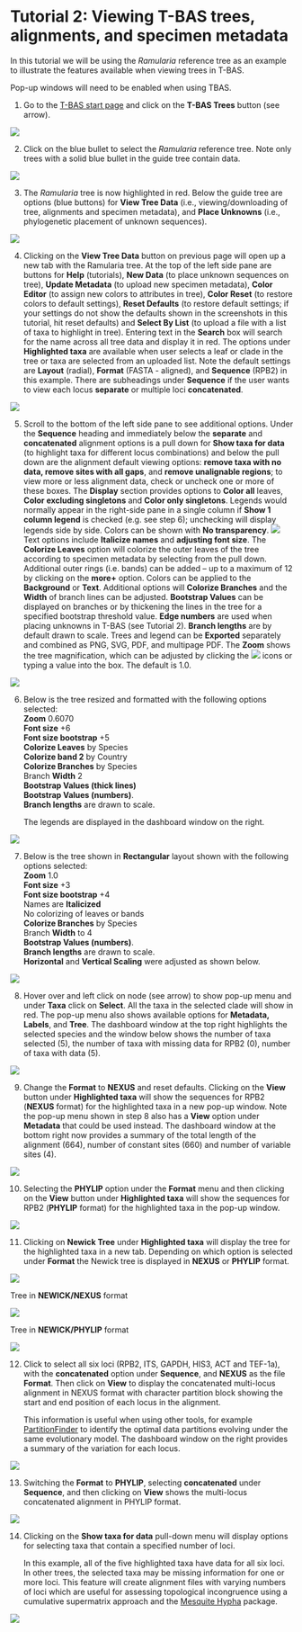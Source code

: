 # Tutorial 2: Viewing T-BAS trees, alignments, and specimen metadata

In this tutorial we will be using the *Ramularia* reference tree as an example to illustrate the features available when viewing trees in T-BAS.

Pop-up windows will need to be enabled when using TBAS.

1. Go to the [T-BAS start page](https://tbas.cifr.ncsu.edu//tbas2_3/pages/tbas.php) and click on the **T-BAS Trees** button (see arrow).

![](images/tbas-tutorial2a/Tutorial2.1.png)

2. Click on the blue bullet to select the *Ramularia* reference tree.  Note only trees with a solid blue bullet in the guide tree contain data.

![](images/tbas-tutorial2a/Tutorial2.2.png)

3. The *Ramularia* tree is now highlighted in red.  Below the guide tree are options (blue buttons) for **View Tree Data** (i.e., viewing/downloading of tree, alignments and specimen metadata), and **Place Unknowns** (i.e., phylogenetic placement of unknown sequences).

![](images/tbas-tutorial2a/Tutorial2.3.png)

4. Clicking on the **View Tree Data** button on previous page will open up a new tab with the Ramularia tree. At the top of the left side pane are buttons for **Help** (tutorials), **New Data** (to place unknown sequences on tree), **Update Metadata** (to upload new specimen metadata), **Color Editor** (to assign new colors to attributes in tree), **Color Reset** (to restore colors to default settings), **Reset Defaults** (to restore default settings; if your settings do not show the defaults shown in the screenshots in this tutorial, hit reset defaults) and **Select By List** (to upload a file with a list of taxa to highlight in tree). Entering text in the **Search** box will search for the name across all tree data and display it in red.  The options under **Highlighted taxa** are available when user selects a leaf or clade in the tree or taxa are selected from an uploaded list.  Note the default settings are **Layout** (radial), **Format** (FASTA - aligned), and **Sequence** (RPB2) in this example.  There are subheadings under **Sequence** if the user wants to view each locus **separate** or multiple loci **concatenated**.

![](images/tbas-tutorial2a/Tutorial2.4.png)

5. Scroll to the bottom of the left side pane to see additional options. Under the **Sequence** heading and immediately below the **separate** and **concatenated** alignment options is a pull down for **Show taxa for data** (to highlight taxa for different locus combinations) and below the pull down are the alignment default viewing options: **remove taxa with no data, remove sites with all gaps**, and **remove unalignable regions**; to view more or less alignment data, check or uncheck one or more of these boxes. The **Display** section provides options to **Color all** leaves, **Color excluding singletons** and **Color only singletons**. Legends would normally appear in the right-side pane in a single column if **Show 1 column legend** is checked (e.g. see step 6); unchecking will display legends side by side. Colors can be shown with **No transparency**.
![](images/tbas-tutorial2a/Tutorial2.5.1.png)
Text options include **Italicize names** and **adjusting font size**. The **Colorize Leaves** option will colorize the outer leaves of the tree according to specimen metadata by selecting from the pull down.  Additional outer rings (i.e. bands) can be added – up to a maximum of 12 by clicking on the **more+** option. Colors can be applied to the **Background** or **Text**. Additional options will **Colorize Branches** and the **Width** of branch lines can be adjusted. **Bootstrap Values** can be displayed on branches or by thickening the lines in the tree for a specified bootstrap threshold value. **Edge numbers** are used when placing unknowns in T-BAS (see Tutorial 2). **Branch lengths** are by default drawn to scale. Trees and legend can be **Exported** separately and combined as PNG, SVG, PDF, and multipage PDF. The **Zoom** shows the tree magnification, which can be adjusted by clicking the ![](images/tbas-tutorial2a/magnifier.jpg) icons or typing a value into the box. The default is 1.0.

![](images/tbas-tutorial2a/Tutorial2.5.2.png)

6. Below is the tree resized and formatted with the following options selected:  
   **Zoom** 0.6070  
   **Font size** +6  
   **Font size bootstrap** +5  
   **Colorize Leaves** by Species  
   **Colorize band 2** by Country  
   **Colorize Branches** by Species  
   Branch **Width** 2  
   **Bootstrap Values (thick lines)**  
   **Bootstrap Values (numbers)**.  
   **Branch lengths** are drawn to scale.  

   The legends are displayed in the dashboard window on the right.
   
![](images/tbas-tutorial2a/Tutorial2.6.png)

7. Below is the tree shown in **Rectangular** layout shown with the following options selected:  
   **Zoom** 1.0  
   **Font size** +3  
   **Font size bootstrap** +4  
   Names are **Italicized**  
   No colorizing of leaves or bands  
   **Colorize Branches** by Species  
   Branch **Width** to 4  
   **Bootstrap Values (numbers)**.  
   **Branch lengths** are drawn to scale.  
   **Horizontal** and **Vertical Scaling** were adjusted as shown below.  
   
![](images/tbas-tutorial2a/Tutorial2.7.png)

8. Hover over and left click on node (see arrow) to show pop-up menu and under **Taxa** click on **Select**.  All the taxa in the selected clade will show in red. The pop-up menu also shows available options for **Metadata, Labels**, and **Tree**. The dashboard window at the top right highlights the selected species and the window below shows the number of taxa selected (5), the number of taxa with missing data for RPB2 (0), number of taxa with data (5).

![](images/tbas-tutorial2a/Tutorial2.8.png)

9. Change the **Format** to **NEXUS** and reset defaults. Clicking on the **View** button under **Highlighted taxa** will show the sequences for RPB2 (**NEXUS** format) for the highlighted taxa in a new pop-up window. Note the pop-up menu shown in step 8 also has a **View** option under **Metadata** that could be used instead. The dashboard window at the bottom right now provides a summary of the total length of the alignment (664), number of constant sites (660) and number of variable sites (4).

![](images/tbas-tutorial2a/Tutorial2.9.png)

10. Selecting the **PHYLIP** option under the **Format** menu and then clicking on the **View** button under **Highlighted taxa** will show the sequences for RPB2 (**PHYLIP** format) for the highlighted taxa in the pop-up window.

![](images/tbas-tutorial2a/Tutorial2.10.png)

11. Clicking on **Newick Tree** under **Highlighted taxa** will display the tree for the highlighted taxa in a new tab.  Depending on which option is selected under **Format** the Newick tree is displayed in **NEXUS** or **PHYLIP** format.

![](images/tbas-tutorial2a/Tutorial2.11.png)

Tree in **NEWICK/NEXUS** format

![](images/tbas-tutorial2a/Tutorial2.11.2.png)

Tree in **NEWICK/PHYLIP** format

![](images/tbas-tutorial2a/Tutorial2.11.3.png)

12. Click to select all six loci (RPB2, ITS, GAPDH, HIS3, ACT and TEF-1a), with the **concatenated** option under **Sequence**, and **NEXUS** as the file **Format**. Then click on **View** to display the concatenated multi-locus alignment in NEXUS format with character partition block showing the start and end position of each locus in the alignment.

    This information is useful when using other tools, for example [PartitionFinder](http://www.robertlanfear.com/partitionfinder/) to identify the optimal data partitions evolving under the same evolutionary model. The dashboard window on the right provides a summary of the variation for each locus.
    
![](images/tbas-tutorial2a/Tutorial2.12.png)

13. Switching the **Format** to **PHYLIP**, selecting **concatenated** under **Sequence**, and then clicking on **View** shows the multi-locus concatenated alignment in PHYLIP format.

![](images/tbas-tutorial2a/Tutorial2.13.png)

14. Clicking on the **Show taxa for data** pull-down menu will display options for selecting taxa that contain a specified number of loci.

    In this example, all of the five highlighted taxa have data for all six loci. In other trees, the selected taxa may be missing information for one or more loci. This feature will create alignment files with varying numbers of loci which are useful for assessing topological incongruence using a cumulative supermatrix approach and the [Mesquite Hypha](http://mesquiteproject.org/packages/hypha/manual/index.html) package.
    
![](images/tbas-tutorial2a/Tutorial2.14.png)
